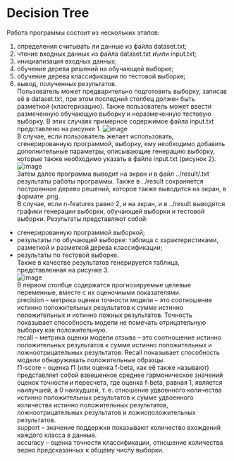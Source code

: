 # Decision Tree
Работа программы состоит из нескольких этапов:
1.	определения считывать ли данные из файла dataset.txt;
2.	чтение входных данных из файла dataset.txt и\или input.txt;
3.	инициализация входных данных;
4.	обучение дерева решений на обучающей выборке;
5.	обучение дерева классификации по тестовой выборке;
6.	вывод, полученных результатов.  
Пользователь может предварительно подготовить выборку, записав её в dataset.txt, при этом последний столбец
 должен быть разметкой (кластеризацию). Также пользователь может ввести размеченную обучающую выборку и неразмеченную тестовую выборку. В этих случаях примерное содержимое файла input.txt представлено на рисунке 1.
![image](https://github.com/user-attachments/assets/2edd3275-95bc-48b7-be4f-1b6508c6c365)  
В случае, если пользователь желает использовать, сгенерированную программой, выборку, ему необходимо добавить дополнительные параметры, описывающие генерацию выборку, которые также необходимо указать в файле input.txt (рисунок 2).
![image](https://github.com/user-attachments/assets/d9872dac-d70f-4ad1-8510-8684246e9eb0)  
Затем далее программа выводит на экран и в файл ../result/.txt результаты работы программы. Также в ../result сохраняется построенное дерево решений, которое также выводится на экран, в формате .png.  
В случае, если n-features равно 2, и на экран, и в ../result выводятся графики генерации выборки, обучающей выборки и тестовой выборки.
Результаты представляют собой:
-	сгенерированную программой выборкой;
-	результаты по обучающей выборке: таблица с характеристиками, разметкой и разметкой дерева классификации;
-	результаты по тестовой выборке.  
Также в качестве результатов генерируется таблица, представленная на рисунке 3.  
![image](https://github.com/user-attachments/assets/8023657c-2847-4af3-b369-1d908053309f)  
В первом столбце содержатся прогнозируемые целевые переменные, вместе с их оценочными показателями.  
precision – метрика оценки точности модели – это соотношение истинно положительных результатов к сумме истинно положительных и истинно ложных результатов. Точность показывает способность модели не помечать отрицательную выборку как положительную.  
recall – метрика оценки модели отзыва – это соотношение истинно положительных результатов к сумме истинно положительных и ложноотрицательных результатов. Recall показывает способность модели обнаруживать положительные образцы.  
f1-score – оценка f1 (или оценка f-beta, как её также называют) представляет собой взвешенное среднее гармоническое значений оценок точности и пересчета, где оценка f-beta, равная 1, является наилучшей, а 0 наихудшей, т. е. отношение удвоенного количества истинно положительных результатов к сумме удвоенного количества истинно положительных результатов, ложноотрицательных результатов и ложноположительных результатов.  
support – значение поддержки показывают количество вхождений каждого класса в данные.  
accuracy – оценка точности классификации, отношение количества верно предсказанных к общему числу выборки.  
